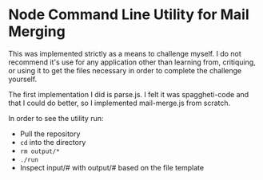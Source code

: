 Node Command Line Utility for Mail Merging
==========================================

This was implemented strictly as a means to challenge myself. I do not recommend it's use for any application other than learning from, critiquing, or using it to get the files necessary in order to complete the challenge yourself.

The first implementation I did is parse.js. I felt it was spaggheti-code and that I could do better, so I implemented mail-merge.js from scratch.

In order to see the utility run:
* Pull the repository
* ```cd``` into the directory
* ```rm output/*```
* ```./run```
* Inspect input/# with output/# based on the file template